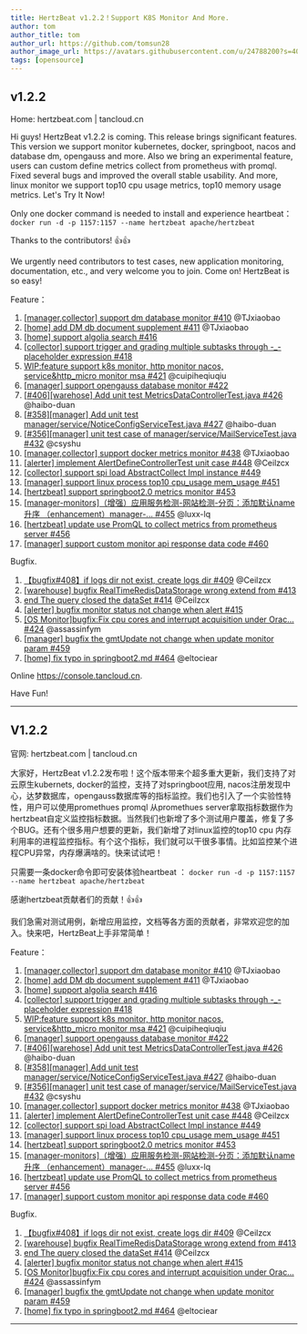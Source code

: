 ```yaml
---
title: HertzBeat v1.2.2！Support K8S Monitor And More.     
author: tom  
author_title: tom   
author_url: https://github.com/tomsun28  
author_image_url: https://avatars.githubusercontent.com/u/24788200?s=400&v=4  
tags: [opensource]
---
```


## v1.2.2

Home: hertzbeat.com | tancloud.cn

Hi guys! HertzBeat v1.2.2 is coming. This release brings significant features. This version we support monitor kubernetes, docker, springboot, nacos and database dm, opengauss and more. Also we bring an experimental feature, users can custom define metrics collect from prometheus with promql. Fixed several bugs and improved the overall stable usability. And more, linux monitor we support top10 cpu usage metrics, top10 memory usage metrics.
Let's Try It Now!

Only one docker command is needed to install and experience heartbeat：
`docker run -d -p 1157:1157 --name hertzbeat apache/hertzbeat`

Thanks to the contributors! 👍👍

We urgently need contributors to test cases, new application monitoring, documentation, etc., and very welcome you to join. Come on! HertzBeat is so easy!

Feature：

1. [[manager,collector] support dm database monitor #410](https://github.com/apache/hertzbeat/pull/410) @TJxiaobao
2. [[home] add DM db document supplement #411](https://github.com/apache/hertzbeat/pull/411) @TJxiaobao
3. [[home] support algolia search #416](https://github.com/apache/hertzbeat/pull/416)
4. [[collector] support trigger and grading multiple subtasks through -_- placeholder expression #418](https://github.com/apache/hertzbeat/pull/418)
5. [WIP:feature support k8s monitor, http monitor nacos, service&http_micro monitor msa #421](https://github.com/apache/hertzbeat/pull/421) @cuipiheqiuqiu
6. [[manager] support opengauss database monitor #422](https://github.com/apache/hertzbeat/pull/422)
7. [[#406]\[warehose\] Add unit test MetricsDataControllerTest.java #426](https://github.com/apache/hertzbeat/pull/426) @haibo-duan
8. [[#358]\[manager\] Add unit test manager/service/NoticeConfigServiceTest.java #427](https://github.com/apache/hertzbeat/pull/427) @haibo-duan
9. [[#356]\[manager\] unit test case of manager/service/MailServiceTest.java #432](https://github.com/apache/hertzbeat/pull/432) @csyshu
10. [[manager,collector] support docker metrics monitor #438](https://github.com/apache/hertzbeat/pull/438) @TJxiaobao
11. [[alerter] implement AlertDefineControllerTest unit case #448](https://github.com/apache/hertzbeat/pull/448) @Ceilzcx
12. [[collector] support spi load AbstractCollect Impl instance #449](https://github.com/apache/hertzbeat/pull/449)
13. [[manager] support linux process top10 cpu_usage mem_usage #451](https://github.com/apache/hertzbeat/pull/451)
14. [[hertzbeat] support springboot2.0 metrics monitor #453](https://github.com/apache/hertzbeat/pull/453)
15. [[manager-monitors]（增强）应用服务检测-网站检测-分页：添加默认name升序 （enhancement）manager-… #455](https://github.com/apache/hertzbeat/pull/455) @luxx-lq
16. [[hertzbeat] update use PromQL to collect metrics from prometheus server #456](https://github.com/apache/hertzbeat/pull/456)
17. [[manager] support custom monitor api response data code #460](https://github.com/apache/hertzbeat/pull/460)

Bugfix.

1. [【bugfix#408】if logs dir not exist, create logs dir #409](https://github.com/apache/hertzbeat/pull/409) @Ceilzcx
2. [[warehouse] bugfix RealTimeRedisDataStorage wrong extend from #413](https://github.com/apache/hertzbeat/pull/413)
3. [end The query closed the dataSet #414](https://github.com/apache/hertzbeat/pull/414) @Ceilzcx
4. [[alerter] bugfix monitor status not change when alert #415](https://github.com/apache/hertzbeat/pull/415)
5. [[OS Monitor]bugfix:Fix cpu cores and interrupt acquisition under Orac… #424](https://github.com/apache/hertzbeat/pull/424) @assassinfym
6. [[manager] bugfix the gmtUpdate not change when update monitor param #459](https://github.com/apache/hertzbeat/pull/459)
7. [[home] fix typo in springboot2.md #464](https://github.com/apache/hertzbeat/pull/464) @eltociear

Online <https://console.tancloud.cn>.

Have Fun!

----

## V1.2.2

官网: hertzbeat.com | tancloud.cn

大家好，HertzBeat v1.2.2发布啦！这个版本带来个超多重大更新，我们支持了对云原生kubernets, docker的监控，支持了对springboot应用, nacos注册发现中心，达梦数据库，opengauss数据库等的指标监控。我们也引入了一个实验性特性，用户可以使用promethues promql 从promethues server拿取指标数据作为hertzbeat自定义监控指标数据。当然我们也新增了多个测试用户覆盖，修复了多个BUG。还有个很多用户想要的更新，我们新增了对linux监控的top10 cpu 内存利用率的进程监控指标。有个这个指标，我们就可以干很多事情。比如监控某个进程CPU异常，内存爆满啥的。快来试试吧！

只需要一条docker命令即可安装体验heartbeat ：
`docker run -d -p 1157:1157 --name hertzbeat apache/hertzbeat`

感谢hertzbeat贡献者们的贡献！👍👍

我们急需对测试用例，新增应用监控，文档等各方面的贡献者，非常欢迎您的加入。快来吧，HertzBeat上手非常简单！

Feature：

1. [[manager,collector] support dm database monitor #410](https://github.com/apache/hertzbeat/pull/410) @TJxiaobao
2. [[home] add DM db document supplement #411](https://github.com/apache/hertzbeat/pull/411) @TJxiaobao
3. [[home] support algolia search #416](https://github.com/apache/hertzbeat/pull/416)
4. [[collector] support trigger and grading multiple subtasks through -_- placeholder expression #418](https://github.com/apache/hertzbeat/pull/418)
5. [WIP:feature support k8s monitor, http monitor nacos, service&http_micro monitor msa #421](https://github.com/apache/hertzbeat/pull/421) @cuipiheqiuqiu
6. [[manager] support opengauss database monitor #422](https://github.com/apache/hertzbeat/pull/422)
7. [[#406]\[warehose\] Add unit test MetricsDataControllerTest.java #426](https://github.com/apache/hertzbeat/pull/426) @haibo-duan
8. [[#358]\[manager\] Add unit test manager/service/NoticeConfigServiceTest.java #427](https://github.com/apache/hertzbeat/pull/427) @haibo-duan
9. [[#356]\[manager\] unit test case of manager/service/MailServiceTest.java #432](https://github.com/apache/hertzbeat/pull/432) @csyshu
10. [[manager,collector] support docker metrics monitor #438](https://github.com/apache/hertzbeat/pull/438) @TJxiaobao
11. [[alerter] implement AlertDefineControllerTest unit case #448](https://github.com/apache/hertzbeat/pull/448) @Ceilzcx
12. [[collector] support spi load AbstractCollect Impl instance #449](https://github.com/apache/hertzbeat/pull/449)
13. [[manager] support linux process top10 cpu_usage mem_usage #451](https://github.com/apache/hertzbeat/pull/451)
14. [[hertzbeat] support springboot2.0 metrics monitor #453](https://github.com/apache/hertzbeat/pull/453)
15. [[manager-monitors]（增强）应用服务检测-网站检测-分页：添加默认name升序 （enhancement）manager-… #455](https://github.com/apache/hertzbeat/pull/455) @luxx-lq
16. [[hertzbeat] update use PromQL to collect metrics from prometheus server #456](https://github.com/apache/hertzbeat/pull/456)
17. [[manager] support custom monitor api response data code #460](https://github.com/apache/hertzbeat/pull/460)

Bugfix.

1. [【bugfix#408】if logs dir not exist, create logs dir #409](https://github.com/apache/hertzbeat/pull/409) @Ceilzcx
2. [[warehouse] bugfix RealTimeRedisDataStorage wrong extend from #413](https://github.com/apache/hertzbeat/pull/413)
3. [end The query closed the dataSet #414](https://github.com/apache/hertzbeat/pull/414) @Ceilzcx
4. [[alerter] bugfix monitor status not change when alert #415](https://github.com/apache/hertzbeat/pull/415)
5. [[OS Monitor]bugfix:Fix cpu cores and interrupt acquisition under Orac… #424](https://github.com/apache/hertzbeat/pull/424) @assassinfym
6. [[manager] bugfix the gmtUpdate not change when update monitor param #459](https://github.com/apache/hertzbeat/pull/459)
7. [[home] fix typo in springboot2.md #464](https://github.com/apache/hertzbeat/pull/464) @eltociear

----
